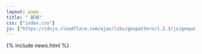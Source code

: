 ```yaml
---
layout: page
title: " 新闻"
css: ["index.css"]
js: ["https://cdnjs.cloudflare.com/ajax/libs/geopattern/1.2.3/js/geopattern.min.js", "projects.js"]
---
```

{% include news.html %}
